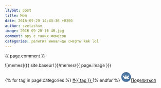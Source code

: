 ```yaml
---
layout: post
title: Mem
date: 2016-09-20 14:43:36 +0300
author: svetashov
image: 2016-09-20-16-40.jpg
comment: ору с таких мемесов
categories: религия инвалиды смерть kek lol
---
```


{{ page.comment }}

![memes]({{ site.baseurl }}/memes/{{ page.image }})

{% for tag in page.categories %}
<a href="https://memeshub.github.io/tag.md/?{{ tag }}">
	#{{ tag }}
</a>
{% endfor %}
 <a href='http://vkontakte.ru/share.php?url=https://memeshub.github.io{{ page.url | uri: absolute }}' target='_blank'><img src='/images/vk.png' border='0' width='32' height='32' alt='' title='Поделиться ВКонтакте'>Поделиться</a>
